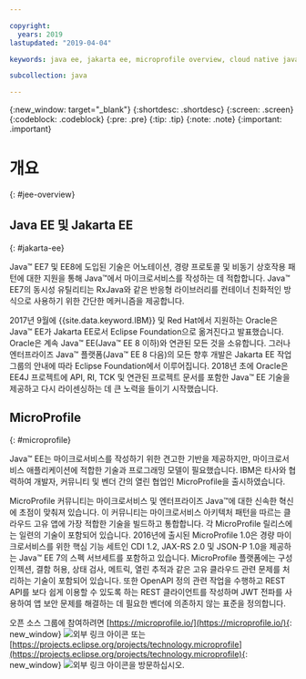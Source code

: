 ```yaml
---

copyright:
  years: 2019
lastupdated: "2019-04-04"

keywords: java ee, jakarta ee, microprofile overview, cloud native java, cloud native microprofile

subcollection: java

---
```


{:new_window: target="_blank"}
{:shortdesc: .shortdesc}
{:screen: .screen}
{:codeblock: .codeblock}
{:pre: .pre}
{:tip: .tip}
{:note: .note}
{:important: .important}

# 개요
{: #jee-overview}

## Java EE 및 Jakarta EE
{: #jakarta-ee}

Java&trade; EE7 및 EE8에 도입된 기술은 어노테이션, 경량 프로토콜 및 비동기 상호작용 패턴에 대한 지원을 통해 Java&trade;에서 마이크로서비스를 작성하는 데 적합합니다. Java&trade; EE7의 동시성 유틸리티는 RxJava와 같은 반응형 라이브러리를 컨테이너 친화적인 방식으로 사용하기 위한 간단한 메커니즘을 제공합니다.

2017년 9월에 {{site.data.keyword.IBM}} 및 Red Hat에서 지원하는 Oracle은 Java&trade; EE가 Jakarta EE로서 Eclipse Foundation으로 옮겨진다고 발표했습니다. Oracle은 계속 Java&trade; EE(Java&trade; EE 8 이하)와 연관된 모든 것을 소유합니다. 그러나 엔터프라이즈 Java&trade; 플랫폼(Java&trade; EE 8 다음)의 모든 향후 개발은 Jakarta EE 작업 그룹의 안내에 따라 Eclipse Foundation에서 이루어집니다. 2018년 초에 Oracle은 EE4J 프로젝트에 API, RI, TCK 및 연관된 프로젝트 문서를 포함한 Java&trade; EE 기술을 제공하고 다시 라이센싱하는 데 큰 노력을 들이기 시작했습니다.

## MicroProfile
{: #microprofile}

Java&trade; EE는 마이크로서비스를 작성하기 위한 견고한 기반을 제공하지만, 마이크로서비스 애플리케이션에 적합한 기술과 프로그래밍 모델이 필요했습니다. IBM은 타사와 협력하여 개발자, 커뮤니티 및 벤더 간의 열린 협업인 MicroProfile을 출시하였습니다.

MicroProfile 커뮤니티는 마이크로서비스 및 엔터프라이즈 Java&trade;에 대한 신속한 혁신에 초점이 맞춰져 있습니다. 이 커뮤니티는 마이크로서비스 아키텍처 패턴을 따르는 클라우드 고유 앱에 가장 적합한 기술을 빌드하고 통합합니다. 각 MicroProfile 릴리스에는 일련의 기술이 포함되어 있습니다. 2016년에 출시된 MicroProfile 1.0은 경량 마이크로서비스를 위한 핵심 기능 세트인 CDI 1.2, JAX-RS 2.0 및 JSON-P 1.0을 제공하는 Java&trade; EE 7의 스펙 서브세트를 포함하고 있습니다. MicroProfile 플랫폼에는 구성 인젝션, 결함 허용, 상태 검사, 메트릭, 열린 추적과 같은 고유 클라우드 관련 문제를 처리하는 기술이 포함되어 있습니다. 또한 OpenAPI 정의 관련 작업을 수행하고 REST API를 보다 쉽게 이용할 수 있도록 하는 REST 클라이언트를 작성하며 JWT 전파를 사용하여 앱 보안 문제를 해결하는 데 필요한 벤더에 의존하지 않는 표준을 정의합니다.

오픈 소스 그룹에 참여하려면 [https://microprofile.io/](https://microprofile.io/){: new_window} ![외부 링크 아이콘](../icons/launch-glyph.svg "외부 링크 아이콘") 또는 [https://projects.eclipse.org/projects/technology.microprofile](https://projects.eclipse.org/projects/technology.microprofile){: new_window} ![외부 링크 아이콘](../icons/launch-glyph.svg "외부 링크 아이콘")을 방문하십시오.
